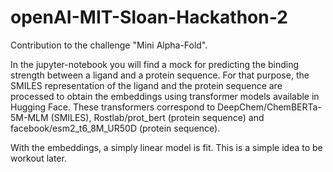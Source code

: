 # openAI-MIT-Sloan-Hackathon-2
Contribution to the challenge "Mini Alpha-Fold".

In the jupyter-notebook you will find a mock for predicting the binding strength between a ligand and a protein sequence. For that purpose, the SMILES representation of the ligand and the protein sequence are processed to obtain the embeddings using transformer models available in Hugging Face. These transformers correspond to DeepChem/ChemBERTa-5M-MLM (SMILES), Rostlab/prot_bert (protein sequence) and facebook/esm2_t6_8M_UR50D (protein sequence).

With the embeddings, a simply linear model is fit. This is a simple idea to be workout later.
